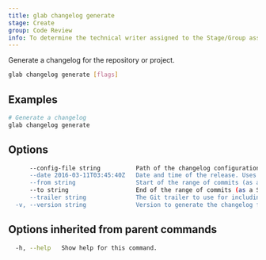 ```yaml
---
title: glab changelog generate
stage: Create
group: Code Review
info: To determine the technical writer assigned to the Stage/Group associated with this page, see https://about.gitlab.com/handbook/product/ux/technical-writing/#assignments
---
```


<!--
This documentation is auto generated by a script.
Please do not edit this file directly. Run `make gen-docs` instead.
-->

Generate a changelog for the repository or project.

```bash title="terminal"
glab changelog generate [flags]
```

## Examples

```bash title="terminal"
# Generate a changelog
glab changelog generate
```

## Options

```bash title="terminal"
      --config-file string          Path of the changelog configuration file in the project's Git repository. Defaults to '.gitlab/changelog_config.yml'.
      --date 2016-03-11T03:45:40Z   Date and time of the release. Uses ISO 8601 (2016-03-11T03:45:40Z) format. Defaults to the current time.
      --from string                 Start of the range of commits (as a SHA) to use when generating the changelog. This commit itself isn't included in the list.
      --to string                   End of the range of commits (as a SHA) to use when generating the changelog. This commit is included in the list. Defaults to the HEAD of the project's default branch.
      --trailer string              The Git trailer to use for including commits. Defaults to 'Changelog'.
  -v, --version string              Version to generate the changelog for. Must follow semantic versioning. Defaults to the version of the local checkout, like using 'git describe'.
```

## Options inherited from parent commands

```bash title="terminal"
  -h, --help   Show help for this command.
```
